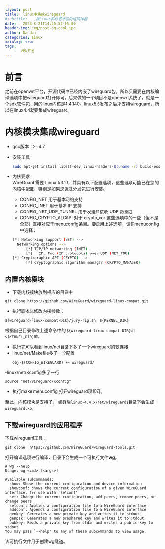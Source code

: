 ```yaml
---
layout: post
title:  linux中集成wireguard
#subtitle:    被Linus称作艺术品的组网神器
date:   2023-8-21T14:25:52-05:00
header-img: img/post-bg-cook.jpg
author: Dandan
categories: Linux
catalog: true
tags:
    -  VPN开发
---
```

# 前言
之前在openwrt平台，开源代码中已经内嵌了wireguard包，所以只需要在内核编译选项中把wireguard打开即可。后来做的一个项目不是openwrt系统了，就是一个sdk软件包，用的linux内核是4.4.140。linux5.6发布之后才支持wireguard，所以在linux4.4就要集成wireguard。
# 内核模块集成wireguard
- gcc版本：>=4.7
- 安装工具
  ```bash
  sudo apt-get install libelf-dev linux-headers-$(uname -r) build-essential pkg-config
  ```

- 内核要求  
  WireGuard 需要 Linux ≥3.10，并具有以下配置选项，这些选项可能已在您的内核中配置，特别是如果您通过分发包进行安装。
  
    - CONFIG_NET  用于基本网络支持
    - CONFIG_INET 用于基本 IP 支持
    - CONFIG_NET_UDP_TUNNEL   用于发送和接收 UDP 数据包
    - CONFIG_CRYPTO_ALGAPI    对于 crypto_xor
  这些选项中的一些（但不是全部）直接对应于menuconfig条目。要启用上述选项，请在menuconfig中选择：
  ```bash
  [*] Networking support (NET) -->
    Networking options -->
        [*] TCP/IP networking (INET)
        [*]   IP: Foo (IP protocols) over UDP (NET_FOU)
  [*] Cryptographic API (CRYPTO) -->
        [*] Cryptographic algorithm manager (CRYPTO_MANAGER)
  ```

## 内置内核模块
- 下载内核模块放到相应的目录中
```
git clone https://github.com/WireGuard/wireguard-linux-compat.git
```
- 执行脚本以修改内核参数：
```
${wireguard-linux-compat-DIR}/jury-rig.sh  ${KERNEL_DIR}
```
根据自己目录修改上述命令中的 `${wireguard-linux-compat-DIR}`和`${KERNEL_DIR}`值。  
- 执行完可以看到linux/net目录下多了一个wireguard的软连接
- linux/net/Makefile多了一个配置
  ```
  obj-$(CONFIG_WIREGUARD) += wireguard/
  ```
-linux/net/Kconfig多了一行
```
source "net/wireguard/Kconfig"
```
- 执行make menuconfig 打开wireguard项即可。

至此，内核模块是支持了， 编译后`linux-4.4.x/net/wireguard$`目录下会生成`wireguard.ko`。

## 下载wireguard的应用程序
下载wireguard工具：
```
git clone  https://github.com/WireGuard/wireguard-tools.git
```
打开编译选项进行编译，目录下会生成一个可执行文件**wg**。
```
# wg --help
Usage: wg <cmd> [<args>]

Available subcommands:
  show: Shows the current configuration and device information
  showconf: Shows the current configuration of a given WireGuard interface, for use with `setconf'
  set: Change the current configuration, add peers, remove peers, or change peers
  setconf: Applies a configuration file to a WireGuard interface
  addconf: Appends a configuration file to a WireGuard interface
  genkey: Generates a new private key and writes it to stdout
  genpsk: Generates a new preshared key and writes it to stdout
  pubkey: Reads a private key from stdin and writes a public key to stdout
You may pass `--help' to any of these subcommands to view usage.
```
该可执行文件用于创建wg隧道。

